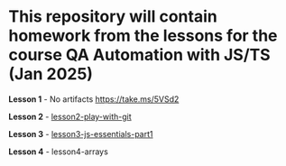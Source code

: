 # This repository will contain homework from the lessons for the course QA Automation with JS/TS (Jan 2025)

**Lesson 1** - No artifacts https://take.ms/5VSd2

**Lesson 2** - [lesson2-play-with-git](https://github.com/SophiiaBratanovska/Sofi_homework/tree/master/lesson2-play-with-git)

**Lesson 3** - [lesson3-js-essentials-part1](https://github.com/SophiiaBratanovska/Sofi_homework/tree/master/lesson3-js-essentials-part1) 
 
**Lesson 4** - lesson4-arrays

